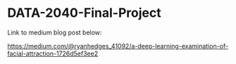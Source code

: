 # DATA-2040-Final-Project

Link to medium blog post below:

https://medium.com/@ryanhedges_41092/a-deep-learning-examination-of-facial-attraction-1726d5ef3ee2
